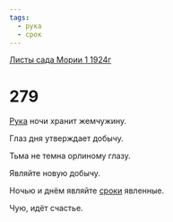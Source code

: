 ```yaml
---
tags:
  - рука
  - срок
---
```


[Листы сада Мории 1 1924г](/agni/1924)

# 279
[Рука](/tag/#рука) ночи хранит жемчужину.   

Глаз дня утверждает добычу.   

Тьма не темна орлиному глазу.   

Являйте новую добычу.   

Ночью и днём являйте [сроки](/tag/#срок) явленные.   

Чую, идёт счастье.   

